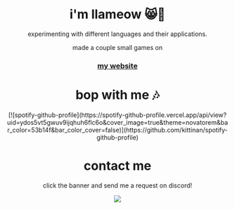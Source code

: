 <h1 align="center">i'm llameow 😸🦙</h1>
<p align="center">experimenting with different languages and their applications.</p>
<p align="center">made a couple small games on </p>
<h3 align="center"><a href="google.com">my website</a></p></h3>


<h1 align="center">bop with me 🎶</h1>

<p style="text-align: center;"> [![spotify-github-profile](https://spotify-github-profile.vercel.app/api/view?uid=ydos5vt5gwuv9ijqhuh6flc6o&cover_image=true&theme=novatorem&bar_color=53b14f&bar_color_cover=false)](https://github.com/kittinan/spotify-github-profile) </p>



<h1 align="center">contact me</h1>
<p align="center">click the banner and send me a request on discord!</p>

<p align="center">
    <a href="https://discord.com/users/443287359425871872"><img src="https://lanyard-profile-readme.vercel.app/api/443287359425871872"/></a>
</p>


